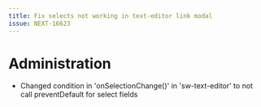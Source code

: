 ```yaml
---
title: Fix selects not working in text-editor link modal
issue: NEXT-16623
--- 
```

# Administration
*  Changed condition in 'onSelectionChange()' in 'sw-text-editor' to not call preventDefault for select fields